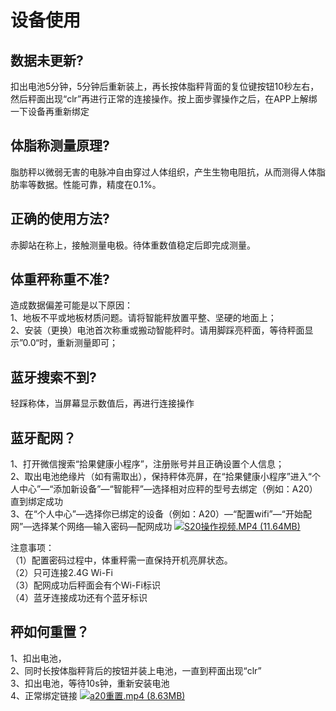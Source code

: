 <a name="kzSVB"></a>
# 设备使用
<a name="TIRfv"></a>
## 数据未更新?
扣出电池5分钟，5分钟后重新装上，再长按体脂秤背面的复位键按钮10秒左右，然后秤面出现“clr”再进行正常的连接操作。按上面步骤操作之后，在APP上解绑一下设备再重新绑定
<a name="3VPSE"></a>
## 体脂称测量原理?
脂肪秤以微弱无害的电脉冲自由穿过人体组织，产生生物电阻抗，从而测得人体脂肪率等数据。性能可靠，精度在0.1%。
<a name="H0y7d"></a>
## 正确的使用方法?
赤脚站在称上，接触测量电极。待体重数值稳定后即完成测量。
<a name="cjzyW"></a>
## 体重秤称重不准?
造成数据偏差可能是以下原因：<br />1、地板不平或地板材质问题。请将智能秤放置平整、坚硬的地面上；<br />2、安装（更换）电池首次称重或搬动智能秤时。请用脚踩亮秤面，等待秤面显示”0.0“时，重新测量即可；
<a name="nVIyX"></a>
## 蓝牙搜索不到?
轻踩称体，当屏幕显示数值后，再进行连接操作
<a name="Oscg0"></a>
## 蓝牙配网？
1、打开微信搜索“拾果健康小程序”，注册账号并且正确设置个人信息；<br />2、取出电池绝缘片（如有需取出），保持秤体亮屏，在“拾果健康小程序”进入“个人中心”—“添加新设备”—“智能秤”—选择相对应秤的型号去绑定（例如：A20）直到绑定成功<br />3、在“个人中心”—选择你已绑定的设备（例如：A20）—“配置wifi”—“开始配网”—选择某个网络—输入密码—配网成功
[![S20操作视频.MP4 (11.64MB)](https://gw.alipayobjects.com/mdn/prod_resou/afts/img/A*NNs6TKOR3isAAAAAAAAAAABkARQnAQ)](https://lifesense.yuque.com/lifesense_tec/saas_docs/gbn33q?_lake_card=%7B%22status%22%3A%22done%22%2C%22name%22%3A%22S20%E6%93%8D%E4%BD%9C%E8%A7%86%E9%A2%91.MP4%22%2C%22size%22%3A12208802%2C%22taskId%22%3A%22u038e5730-599d-41c0-b270-a91e65350c5%22%2C%22taskType%22%3A%22upload%22%2C%22url%22%3Anull%2C%22cover%22%3Anull%2C%22videoId%22%3A%22inputs%2Fprod%2Fyuque%2F2023%2F223399%2FMP4%2F1676270373875-98bf8e0d-d72a-4756-9bf0-b9f1ad427330.MP4%22%2C%22download%22%3Afalse%2C%22__spacing%22%3A%22both%22%2C%22id%22%3A%22iFnkn%22%2C%22margin%22%3A%7B%22top%22%3Atrue%2C%22bottom%22%3Atrue%7D%2C%22card%22%3A%22video%22%7D#iFnkn)

注意事项：<br />（1）配置密码过程中，体重秤需一直保持开机亮屏状态。<br />（2）只可连接2.4G Wi-Fi<br />（3）配网成功后秤面会有个Wi-Fi标识<br />（4）蓝牙连接成功还有个蓝牙标识

<a name="cCnSS"></a>
## 秤如何重置？
1、扣出电池，<br />2、同时长按体脂秤背后的按钮并装上电池，一直到秤面出现“clr”<br />3、扣出电池，等待10s钟，重新安装电池<br />4、正常绑定链接
[![a20重置.mp4 (8.63MB)](https://gw.alipayobjects.com/mdn/prod_resou/afts/img/A*NNs6TKOR3isAAAAAAAAAAABkARQnAQ)](https://lifesense.yuque.com/lifesense_tec/saas_docs/gbn33q?_lake_card=%7B%22status%22%3A%22done%22%2C%22name%22%3A%22a20%E9%87%8D%E7%BD%AE.mp4%22%2C%22size%22%3A9045680%2C%22taskId%22%3A%22u9577397f-23b9-4646-9655-48f7a65fd86%22%2C%22taskType%22%3A%22upload%22%2C%22url%22%3Anull%2C%22cover%22%3Anull%2C%22videoId%22%3A%22inputs%2Fprod%2Fyuque%2F2023%2F223399%2Fmp4%2F1676270390050-35cf2cd3-ee81-4eee-bfe8-8318d50500da.mp4%22%2C%22download%22%3Afalse%2C%22__spacing%22%3A%22both%22%2C%22id%22%3A%22f6LYn%22%2C%22margin%22%3A%7B%22top%22%3Atrue%2C%22bottom%22%3Atrue%7D%2C%22card%22%3A%22video%22%7D#f6LYn)
